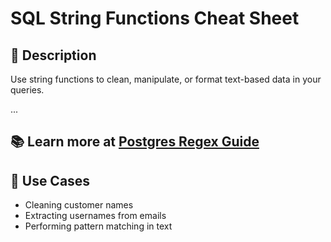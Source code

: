 # SQL String Functions Cheat Sheet

## 📌 Description
Use string functions to clean, manipulate, or format text-based data in your queries.

...

📚 Learn more at [Postgres Regex Guide](https://www.postgresql.org/docs/current/functions-matching.html)
---

## 📌 Use Cases
- Cleaning customer names
- Extracting usernames from emails
- Performing pattern matching in text

